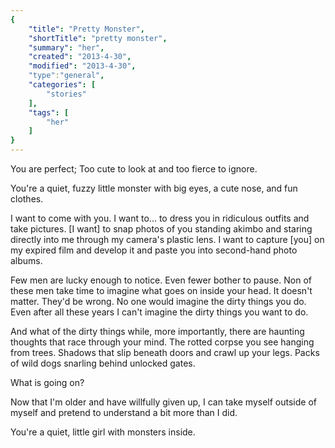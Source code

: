 ```yaml
---
{
    "title": "Pretty Monster",
    "shortTitle": "pretty monster",
    "summary": "her",
    "created": "2013-4-30",
    "modified": "2013-4-30",
    "type":"general",
    "categories": [
        "stories"
    ],
    "tags": [
        "her"
    ]
}
---
```

You are perfect; Too cute to look at and too fierce to ignore.

You're a quiet, fuzzy little monster with big eyes, a cute nose, and fun clothes.

I want to come with you. I want to... to dress you in ridiculous outfits and take pictures. [I want] to snap photos of you standing akimbo and staring directly into me through my camera's plastic lens. I want to capture [you] on my expired film and develop it and paste you into second-hand photo albums.

Few men are lucky enough to notice. Even fewer bother to pause. Non of these men take time to imagine what goes on inside your head. It doesn't matter. They'd be wrong. No one would imagine the dirty things you do. Even after all these years I can't imagine the dirty things you want to do.

And what of the dirty things while, more importantly, there are haunting thoughts that race through your mind. The rotted corpse you see hanging from trees. Shadows that slip beneath doors and crawl up your legs. Packs of wild dogs snarling behind unlocked gates.

What is going on?

Now that I'm older and have willfully given up, I can take myself outside of myself and pretend to understand a bit more than I did.

You're a quiet, little girl with monsters inside.